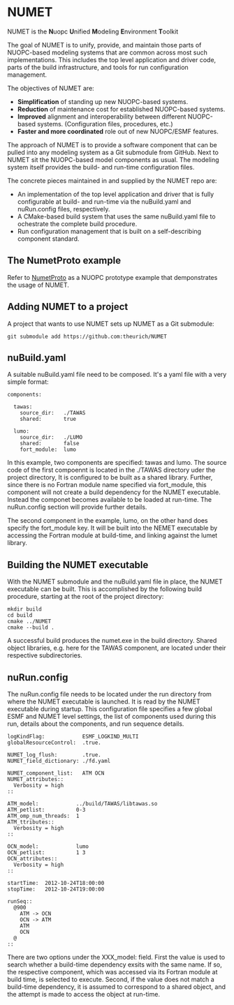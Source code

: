 # NUMET

NUMET is the **N**uopc **U**nified **M**odeling **E**nvironment **T**oolkit

The goal of NUMET is to unify, provide, and maintain those parts of NUOPC-based modeling systems that are common across most such implementations. This includes the top level application and driver code, parts of the build infrastructure, and tools for run configuration management.

The objectives of NUMET are:
 - **Simplification** of standing up new NUOPC-based systems.
 - **Reduction** of maintenance cost for established NUOPC-based systems.
 - **Improved** alignment and interoperability between different NUOPC-based systems. (Configuration files, procedures, etc.)
 - **Faster and more coordinated** role out of new NUOPC/ESMF features.

The approach of NUMET is to provide a software component that can be pulled into any modeling system as a Git submodule from GitHub. Next to NUMET sit the NUOPC-based model components as usual. The modeling system itself provides the build- and run-time configuration files.

The concrete pieces maintained in and supplied by the NUMET repo are:
 - An implementation of the top level application and driver that is fully configurable at build- and run-time via the nuBuild.yaml and nuRun.config files, respectively.
 - A CMake-based build system that uses the same nuBuild.yaml file to ochestrate the complete build procedure.
 - Run configuration management that is built on a self-describing component standard.

## The NumetProto example
Refer to [NumetProto](https://github.com/esmf-org/nuopc-app-prototypes/tree/develop/NumetProto) as a NUOPC prototype example that demponstrates the usage of NUMET.

## Adding NUMET to a project
A project that wants to use NUMET sets up NUMET as a Git submodule:

    git submodule add https://github.com:theurich/NUMET
    
## nuBuild.yaml
A suitable nuBuild.yaml file need to be composed. It's a yaml file with a very simple format:

    components:

      tawas:
        source_dir:   ./TAWAS
        shared:       true

      lumo:
        source_dir:   ./LUMO
        shared:       false
        fort_module:  lumo

In this example, two components are specified: tawas and lumo. The source code of the first compoennt is located in the ./TAWAS directory uder the project directory, It is configured to be built as a shared library. Further, since there is no Fortran module name specified via fort_module, this component will not create a build dependency for the NUMET executable. Instead the componet becomes available to be loaded at run-time. The nuRun.config section will provide further details.

The second component in the example, lumo, on the other hand does specify the fort_module key. It will be built into the NEMET executable by accessing the Fortran module at build-time, and linking against the lumet library.

## Building the NUMET executable
With the NUMET submodule and the nuBuild.yaml file in place, the NUMET executable can be built. This is accomplished by the following build procedure, starting at the root of the project directory:

    mkdir build
    cd build
    cmake ../NUMET
    cmake --build .

A successful build produces the numet.exe in the build directory. Shared object libraries, e.g. here for the TAWAS component, are located under their respective subdirectories.

## nuRun.config
The nuRun.config file needs to be located under the run directory from where the NUMET executable is launched. It is read by the NUMET executable during startup. This configuration file specifies a few global ESMF and NUMET level settings, the list of components used during this run, details about the components, and run sequence details.

    logKindFlag:            ESMF_LOGKIND_MULTI
    globalResourceControl:  .true.
    
    NUMET_log_flush:        .true.
    NUMET_field_dictionary: ./fd.yaml

    NUMET_component_list:   ATM OCN
    NUMET_attributes::
      Verbosity = high
    ::
    
    ATM_model:            ../build/TAWAS/libtawas.so
    ATM_petlist:          0-3
    ATM_omp_num_threads:  1
    ATM_ttributes::
      Verbosity = high
    ::
    
    OCN_model:            lumo
    OCN_petlist:          1 3
    OCN_attributes::
      Verbosity = high
    ::
    
    startTime:  2012-10-24T18:00:00
    stopTime:   2012-10-24T19:00:00
    
    runSeq::
      @900
        ATM -> OCN
        OCN -> ATM
        ATM
        OCN
      @
    ::

There are two options under the XXX_model: field. First the value is used to search whether a build-time dependency exsits with the same name. If so, the respective component, which was accessed via its Fortran module at build time, is selected to execute. Second, if the value does not match a build-time dependency, it is assumed to correspond to a shared object, and the attempt is made to access the object at run-time.

